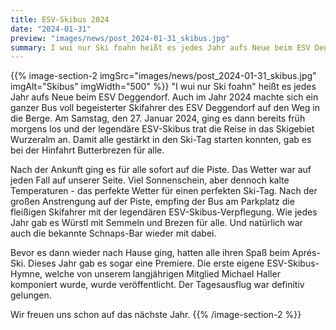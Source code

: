 ```yaml
---
title: ESV-Skibus 2024
date: "2024-01-31"
preview: "images/news/post_2024-01-31_skibus.jpg"
summary: I wui nur Ski foahn heißt es jedes Jahr aufs Neue beim ESV Deggendorf. Auch im Jahr 2024 machte sich ein ganzer Bus voll begeisterter Skifahrer des ESV Deggendorf auf den Weg in die Berge.
---
```


{{% image-section-2 imgSrc="images/news/post_2024-01-31_skibus.jpg" imgAlt="Skibus" imgWidth="500" %}}
"I wui nur Ski foahn" heißt es jedes Jahr aufs Neue beim ESV Deggendorf. Auch im Jahr 2024 machte sich ein ganzer Bus voll begeisterter Skifahrer des ESV Deggendorf auf den Weg in die Berge. Am Samstag, den 27. Januar 2024, ging es dann bereits früh morgens los und der legendäre ESV-Skibus trat die Reise in das Skigebiet Wurzeralm an. Damit alle gestärkt in den Ski-Tag starten konnten, gab es bei der Hinfahrt Butterbrezen für alle.

Nach der Ankunft ging es für alle sofort auf die Piste. Das Wetter war auf jeden Fall auf unserer Seite. Viel Sonnenschein, aber dennoch kalte Temperaturen - das perfekte Wetter für einen perfekten Ski-Tag. Nach der großen Anstrengung auf der Piste, empfing der Bus am Parkplatz die fleißigen Skifahrer mit der legendären ESV-Skibus-Verpflegung. Wie jedes Jahr gab es Würstl mit Semmeln und Brezen für alle. Und natürlich war auch die bekannte Schnaps-Bar wieder mit dabei.

Bevor es dann wieder nach Hause ging, hatten alle ihren Spaß beim Aprés-Ski. Dieses Jahr gab es sogar eine Premiere. Die erste eigene ESV-Skibus-Hymne, welche von unserem langjährigen Mitglied Michael Haller komponiert wurde, wurde veröffentlicht. Der Tagesausflug war definitiv gelungen.

Wir freuen uns schon auf das nächste Jahr.
{{% /image-section-2 %}}
